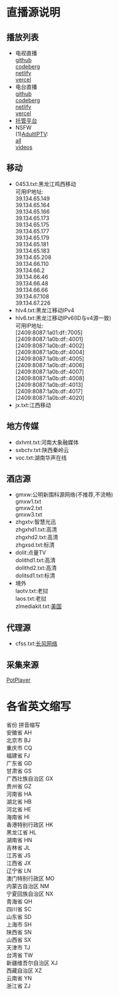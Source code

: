 # 直播源说明
## 播放列表
- 电视直播<br>
[github](https://huangsuming.github.io/iptv/list/tvlist.txt)<br>
[codeberg](https://huangsuming.codeberg.page/list/tvlist.txt)<br>
[netlify](https://iptv-huangsuming.netlify.app/list/tvlist.txt)<br>
[vercel](https://iptv-huangsuming.vercel.app/list/tvlist.txt)<br>
- 电台直播<br>
[github](https://huangsuming.github.io/iptv/list/radio.txt)<br>
[codeberg](https://huangsuming.codeberg.page/list/radio.txt)<br>
[netlify](https://iptv-huangsuming.netlify.app/list/radio.txt)<br>
[vercel](https://iptv-huangsuming.vercel.app/list/radio.txt)<br>
- [托管平台](https://www.cnblogs.com/jetsung/p/git-service.html)<br>
- NSFW<br>
  (1)[AdultIPTV](http://adultiptv.net/):<br>  [all](http://adultiptv.net/chs.m3u)<br>  [videos](http://adultiptv.net/videos.m3u8)<br>
## 移动
- 0453.txt:黑龙江鸡西移动<br>
  可用IP地址:<br>
  39.134.65.149<br>
  39.134.65.164<br>
  39.134.65.166<br>
  39.134.65.173<br>
  39.134.65.175<br>
  39.134.65.177<br>
  39.134.65.179<br>
  39.134.65.181<br>
  39.134.65.183<br>
  39.134.65.208<br>
  39.134.66.110<br>
  39.134.66.2<br>
  39.134.66.46<br>
  39.134.66.48<br>
  39.134.66.66<br>
  39.134.67.108<br>
  39.134.67.226<br>
- hlv4.txt:黑龙江移动IPv4
- hlv6.txt:黑龙江移动IPv6(ID与v4源一致)<br>
  可用IP地址:<br>
  [2409:8087:1a01:df::7005]<br>
  [2409:8087:1a0b:df::4001]<br>
  [2409:8087:1a0b:df::4002]<br>
  [2409:8087:1a0b:df::4004]<br>
  [2409:8087:1a0b:df::4005]<br>
  [2409:8087:1a0b:df::4006]<br>
  [2409:8087:1a0b:df::4007]<br>
  [2409:8087:1a0b:df::4008]<br>
  [2409:8087:1a0b:df::4013]<br>
  [2409:8087:1a0b:df::4017]<br>
  [2409:8087:1a0b:df::4020]<br>
- jx.txt:江西移动
## 地方传媒
- dxhmt.txt:河南大象融媒体
- sxbctv.txt:陕西秦岭云
- voc.txt:湖南华声在线<br>
## 酒店源
- gmxw:公明新围科源网络(不推荐,不流畅)<br>
  gmxw1.txt<br>
  gmxw2.txt<br>
  gmxw3.txt<br>
- zhgxtv:智慧光迅<br>
  zhgxhd1.txt:高清<br>
  zhgxhd2.txt:高清<br>
  zhgxsd.txt:标清<br>
- dolit:点量TV<br>
  dolithd1.txt:高清<br>
  dolithd2.txt:高清<br>
  dolitsd1.txt:标清<br>
- 境外<br>
  laotv.txt:老挝<br>
  laos.txt:老挝<br>
  zlmediakit.txt:[美国](http://66.165.240.154:8080/)<br>
## 代理源
- cfss.txt:[长风网络](https://cfss.cc/)<br>
## 采集来源<br>
   [PotPlayer](https://www.potplay.net/zhiboyuan)<br>
# 各省英文缩写
   省份		         拼音缩写<br>
   安徽省		 AH<br>
   北京市		 BJ<br>
   重庆市		 CQ<br>
   福建省		 FJ<br>
   广东省		 GD<br>
   甘肃省		 GS<br>
   广西壮族自治区	 GX<br>
   贵州省		 GZ<br>
   河南省		 HA<br>
   湖北省		 HB<br>
   河北省		 HE<br>
   海南省		 HI<br>
   香港特别行政区	 HK<br>
   黑龙江省	         HL<br>
   湖南省		 HN<br>
   吉林省		 JL<br>
   江苏省		 JS<br>
   江西省		 JX<br>
   辽宁省		 LN<br>
   澳门特别行政区	 MO<br>
   内蒙古自治区		 NM<br>
   宁夏回族自治区	 NX<br>
   青海省		 QH<br>
   四川省		 SC<br>
   山东省		 SD<br>
   上海市		 SH<br>
   陕西省		 SN<br>
   山西省		 SX<br>
   天津市		 TJ<br>
   台湾省		 TW<br>
   新疆维吾尔自治区	 XJ<br>
   西藏自治区		 XZ<br>
   云南省		 YN<br>
   浙江省		 ZJ<br>
